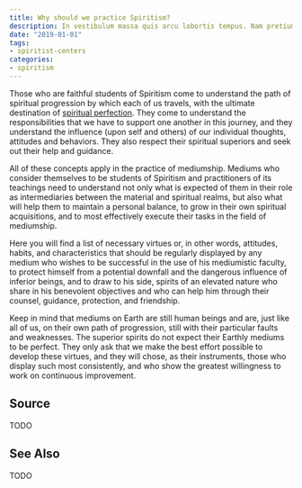 ```yaml
---
title: Why should we practice Spiritism?
description: In vestibulum massa quis arcu lobortis tempus. Nam pretium arcu in odio vulputate luctus.
date: "2019-01-01"
tags:
- spiritist-centers
categories:
- spiritism
---
```


Those who are faithful students of Spiritism come to understand the path of spiritual progression by which each of us travels, with the ultimate destination of [spiritual perfection](spirits/pure).  They come to understand the responsibilities that we have to support one another in this journey, and they understand the influence (upon self and others) of our individual thoughts, attitudes and behaviors. They also respect their spiritual superiors and seek out their help and guidance.

All of these concepts apply in the practice of mediumship.  Mediums who consider themselves to be students of Spiritism and practitioners of its teachings need to understand not only what is expected of them in their role as intermediaries between the material and spiritual realms, but also what will help them to maintain a personal balance, to grow in their own spiritual acquisitions, and to most effectively execute their tasks in the field of mediumship.

Here you will find a list of necessary virtues or, in other words, attitudes, habits, and characteristics that should be regularly displayed by any medium who wishes to be successful in the use of his mediumistic faculty, to protect himself from a potential downfall and the dangerous influence of inferior beings, and to draw to his side, spirits of an elevated nature who share in his benevolent objectives and who can help him through their counsel, guidance, protection, and friendship.

Keep in mind that mediums on Earth are still human beings and are, just like all of us, on their own path of progression, still with their particular faults and weaknesses.   The superior spirits do not expect their Earthly mediums to be perfect. They only ask that we make the best effort possible to develop these virtues, and they will chose, as their instruments, those who display such most consistently, and who show the greatest willingness to work on continuous improvement. 


## Source
TODO

## See Also
TODO
